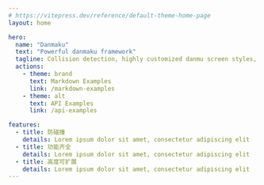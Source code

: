 ```yaml
---
# https://vitepress.dev/reference/default-theme-home-page
layout: home

hero:
  name: "Danmaku"
  text: "Powerful danmaku framework"
  tagline: Collision detection, highly customized danmu screen styles, you deserve it.
  actions:
    - theme: brand
      text: Markdown Examples
      link: /markdown-examples
    - theme: alt
      text: API Examples
      link: /api-examples

features:
  - title: 防碰撞
    details: Lorem ipsum dolor sit amet, consectetur adipiscing elit
  - title: 功能齐全
    details: Lorem ipsum dolor sit amet, consectetur adipiscing elit
  - title: 高度可扩展
    details: Lorem ipsum dolor sit amet, consectetur adipiscing elit
---
```


